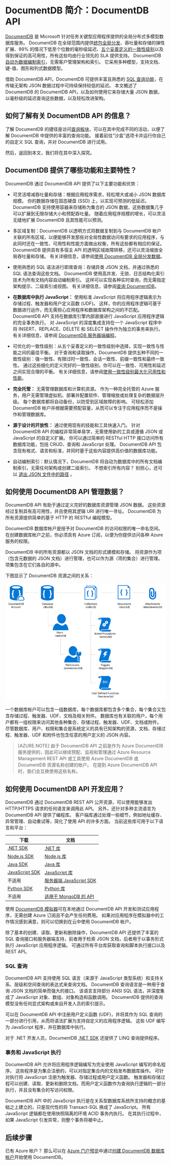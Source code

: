 <properties
    pageTitle="DocumentDB：DocumentDB API | Azure"
    description="了解如何通过 SQL 和 JavaScript 使用 DocumentDB 以低延迟来存储和查询大量 JSON 文档。"
    keywords="json 数据库，文档数据库"
    services="documentdb"
    author="mimig1"
    manager="jhubbard"
    editor="monicar"
    documentationcenter="" />
<tags
    ms.assetid="686cdd2b-704a-4488-921e-8eefb70d5c63"
    ms.service="documentdb"
    ms.workload="data-services"
    ms.tgt_pltfrm="na"
    ms.devlang="na"
    ms.topic="get-started-article"
    ms.date="05/04/2017"
    wacn.date="05/31/2017"
    ms.author="mimig"
    ms.translationtype="Human Translation"
    ms.sourcegitcommit="4a18b6116e37e365e2d4c4e2d144d7588310292e"
    ms.openlocfilehash="b61efd6ffa93368f823572bea5547083a76f6351"
    ms.contentlocale="zh-cn"
    ms.lasthandoff="05/19/2017" />

# <a name="introduction-to-azure-documentdb-documentdb-api"></a>DocumentDB 简介：DocumentDB API

[DocumentDB](/documentation/articles/documentdb-introduction/) 是 Microsoft 针对任务关键型应用程序提供的全局分布式多模型数据库服务。 DocumentDB 在全球范围内提供[统包全局分发](/documentation/articles/documentdb-distribute-data-globally/)、吞吐量和存储的弹性扩展、99% 的情况下低至个位数的毫秒级延迟、[五个妥善定义的一致性级别](/documentation/articles/documentdb-consistency-levels/)以及得到保证的高可用性，所有这些均由行业领先的 SLA 提供支持。 DocumentDB [自动为数据编制索引](http://www.vldb.org/pvldb/vol8/p1668-shukla.pdf)，无需客户管理架构和索引。 它采用多种模型，支持文档、键-值、图形和列式数据模型。 

借助 DocumentDB API，DocumentDB 可提供丰富且熟悉的 [SQL 查询功能](/documentation/articles/documentdb-sql-query/)，在传输无架构 JSON 数据过程中可持续保持较低的延迟。 本文概述了 DocumentDB 的 DocumentDB API，以及如何使用它来存储大量 JSON 数据，以毫秒级的延迟查询这些数据，以及轻松改进架构。 

## <a name="how-can-i-learn-about-the-documentdb-api"></a>如何了解有关 DocumentDB API 的信息？
了解 DocumentDB 的捷径是访问[查询板块](http://www.documentdb.com/sql/demo)，可以在其中完成不同的活动，以便了解 DocumentDB 中提供的丰富的查询功能。 接着前往“沙盒”选项卡并运行你自己的自定义 SQL 查询，并对 DocumentDB 进行试用。

然后，返回到本文，我们将在其中深入探究。  

## <a name="what-capabilities-and-key-features-does-azure-documentdb-offer"></a>DocumentDB 提供了哪些功能和主要特性？
DocumentDB 通过 DocumentDB API 提供了以下主要功能和优势：

- 可灵活增减吞吐量和存储：根据应用程序需求，轻松增大或减小 JSON 数据库规模。 你的数据存储在固态硬盘 (SSD) 上，以实现可预测的低延迟。 DocumentDB 支持使用容器来存储称为集合的 JSON 数据，这些数据集几乎可以扩展到无限存储大小和预配吞吐量。 随着应用程序规模的增长，可以灵活无缝地扩展 DocumentDB 且其性能可以预测。 


- 多区域复制：DocumentDB 以透明方式将数据复制到与 DocumentDB 帐户关联的所有区域，以便能够开发那些对全局性数据访问有要求的应用程序，与此同时还在一致性、可用性和性能方面做出权衡，所有这些都有相应的保证。 DocumentDB 提供具有多宿主 API 的透明区域故障转移，还可以灵活缩放全局吞吐量和存储。 有关详细信息，请参阅[使用 DocumentDB 全局分发数据](/documentation/articles/documentdb-distribute-data-globally/)。

- 使用熟悉的 SQL 语法进行即席查询：存储异类 JSON 文档，并通过熟悉的 SQL 语法查询这些文档。 DocumentDB 使用高并发、无锁、日志结构化索引技术为所有文档内容自动编制索引。 这样可以实现各种实时查询，而无需指定架构提示、二级索引或视图。 有关详细信息，请参阅[查询 DocumentDB](/documentation/articles/documentdb-sql-query/)。 
- **在数据库中执行 JavaScript：** 使用标准 JavaScript 将应用程序逻辑表示为存储过程、触发器和用户定义函数 (UDF)。 这样，你的应用程序逻辑可基于数据进行运作，而无需担心应用程序和数据库架构之间的不匹配。 DocumentDB API 支持在数据库引擎内部直接进行 JavaScript 应用程序逻辑的完全事务执行。 对 JavaScript 的深度集成支持在一个 JavaScript 程序中将 INSERT、REPLACE、DELETE 和 SELECT 操作作为独立的事务来执行。 有关详细信息，请参阅 [DocumentDB 服务器端编程](/documentation/articles/documentdb-programming/)。

- 可优化的一致性级别：从五个妥善定义的一致性级别中选择，实现一致性与性能之间的最佳平衡。 对于查询和读取操作，DocumentDB 提供五种不同的一致性级别：强一致性、有限过时一致性、会话一致性、前缀一致性和最终一致性。 通过这些细化的定义完好的一致性级别，你可以在一致性、可用性和延迟之间实现合理的平衡。 有关详细信息，请参阅[使用一致性级别最大化可用性和性能](/documentation/articles/documentdb-consistency-levels/)。

- **完全托管：** 无需管理数据库和计算机资源。 作为一种完全托管的 Azure 服务，用户无需管理虚拟机、部署并配置软件、管理缩放或处理复杂的数据层升级。 每个数据库都将自动备份，以防受到区域故障的影响。 可轻松添加 DocumentDB 帐户并根据需要预配容量，从而可以专注于应用程序而不是操作和管理数据库。 

- **源于设计的开放性：** 通过使用现有的技能和工具快速入门。 针对 DocumentDB API 的编程非常简单易学，无需使用新的工具或遵循 JSON 或 JavaScript 的自定义扩展。 你可以通过简单的 RESTful HTTP 接口访问所有数据库功能，包括 CRUD、查询和 JavaScript 处理。 DocumentDB API 包含现有格式、语言和标准，并同时基于这些内容提供高价值的数据库功能。

- 自动编制索引：默认情况下，DocumentDB 将自动为数据库中的所有文档编制索引，无需任何架构或创建二级索引。 不想索引所有内容？ 别担心，还可以 [退出 JSON 文件中的路径](/documentation/articles/documentdb-indexing-policies/) 。

## <a name="data-management"></a>如何使用 DocumentDB API 管理数据？
DocumentDB API 有助于通过定义完好的数据库资源管理 JSON 数据。 这些资源经过复制具有高可用性，并且使用其逻辑 URI 进行唯一寻址。 DocumentDB 为所有资源提供简单的基于 HTTP 的 RESTful 编程模型。 


DocumentDB 数据库帐户是授予对 DocumentDB 的访问权限的唯一命名空间。 在创建数据库帐户之前，你必须具有 Azure 订阅，以便为你提供访问各种 Azure 服务的权限。 

DocumentDB 中的所有资源都以 JSON 文档的形式建模和存储。 将资源作为项（包含元数据的 JSON 文档）进行管理，也可以作为源（项的集合）进行管理。 项集包含在它们各自的源中。

下图显示了 DocumentDB 资源之间的关系：

![DocumentDB 中的资源之间的层级关系][1] 

一个数据库帐户可以包含一组数据库，每个数据库都包含多个集合，每个集合又包含存储过程、触发器、UDF、文档及相关附件。 数据库也有关联的用户，每个用户都有一组权限来访问其他各种集合、存储过程、触发器、UDF、文档或附件。 尽管数据库、用户、权限和集合是系统定义的具有已知架构的资源，文档、存储过程、触发器、UDF 和附件也包含任意的用户定义的 JSON 内容。  

> [AZURE.NOTE]
> 由于 DocumentDB API 之前是作为 Azure DocumentDB 服务提供的，因此可以继续预配、监视和管理通过 Azure Resource Management REST API 或工具使用 Azure DocumentDB 或 DocumentDB 资源名称创建的帐户。 在提到 Azure DocumentDB API 时，我们会互换使用这些名称。 

## <a name="develop"></a> 如何使用 DocumentDB API 开发应用？

DocumentDB 通过 DocumentDB REST API 公开资源，可以使用能够发出 HTTP/HTTPS 请求的任何语言来调用此 API。 另外，还针对多种主流语言为 DocumentDB API 提供了编程库。 客户端库通过处理一些细节，例如地址缓存、异常管理、自动重试等，简化了使用 API 的许多方面。 当前这些库可用于以下语言和平台：  

| 下载 | 文档 |
| --- | --- |
| [.NET SDK](http://go.microsoft.com/fwlink/?LinkID=402989) |[.NET 库](https://msdn.microsoft.com/zh-cn/library/azure/dn948556.aspx) |
| [Node.js SDK](http://go.microsoft.com/fwlink/?LinkID=402990) |[Node.js 库](http://azure.github.io/azure-documentdb-node/) |
| [Java SDK](http://go.microsoft.com/fwlink/?LinkID=402380) |[Java 库](http://azure.github.io/azure-documentdb-java/) |
| [JavaScript SDK](http://go.microsoft.com/fwlink/?LinkID=402991) |[JavaScript 库](http://azure.github.io/azure-documentdb-js/) |
| 不适用 |[服务器端 JavaScript SDK](http://azure.github.io/azure-documentdb-js-server/) |
| [Python SDK](https://pypi.python.org/pypi/pydocumentdb) |[Python 库](http://azure.github.io/azure-documentdb-python/) |
| 不适用 | [适用于 MongoDB 的 API](/documentation/articles/documentdb-protocol-mongodb/)


使用 [DocumentDB 模拟器](/documentation/articles/documentdb-nosql-local-emulator/)可在本地通过 DocumentDB API 开发和测试应用程序，无需创建 Azure 订阅且不会产生任何费用。 如果对应用程序在模拟器中的工作情况感到满意，则可以切换到在云中使用 DocumentDB 帐户。

除了基本的创建、读取、更新和删除操作，DocumentDB API 还提供了丰富的 SQL 查询接口和服务器端支持，前者用于检索 JSON 文档，后者用于以事务形式执行 JavaScript 应用程序逻辑。 可通过所有平台库获取查询和脚本执行接口以及 REST API。 

### <a name="sql-query"></a>SQL 查询
DocumentDB API 支持使用 SQL 语言（来源于 JavaScript 类型系统）和支持关系、层级和空间查询的表达式来查询文档。 DocumentDB 查询语言是一种用于查询 JSON 文档的简单而强大的接口。 该语言支持部分 ANSI SQL 语法，并深度集成了 JavaScript 对象、数组、对象构造和函数调用。 DocumentDB 提供的查询模型没有任何显式架构或来自开发人员的索引提示。

可以在 DocumentDB API 中注册用户定义函数 (UDF)，并将其作为 SQL 查询的一部分进行引用，从而将语法扩展为支持自定义的应用程序逻辑。 这些 UDF 编写为 JavaScript 程序，并在数据库中执行。 

对于 .NET 开发人员，DocumentDB [.NET SDK](https://msdn.microsoft.com/zh-cn/library/azure/microsoft.azure.documents.linq.aspx) 还提供了 LINQ 查询提供程序。 

### <a name="transactions-and-javascript-execution"></a>事务和 JavaScript 执行
DocumentDB API 允许将应用程序逻辑编写为完全使用 JavaScript 编写的命名程序。 这些程序是为集合注册的，可以对指定集合内的文档发布数据库操作。 可针对执行将 JavaScript 注册为触发器、存储过程或用户定义函数。 触发器和存储过程可以创建、读取、更新和删除文档，而用户定义函数作为查询执行逻辑的一部分执行，并且没有集合的写访问权限。

DocumentDB API 中的 JavaScript 执行是在关系型数据库系统所支持的概念的基础之上建立的，只是现代性的将 Transact-SQL 换成了 JavaScript。 所有 JavaScript 逻辑都在使用快照隔离的环境 ACID 事务内执行。 在其执行过程中，如果 JavaScript 引发异常，则整个事务将被中止。

## <a name="next-steps"></a>后续步骤
已有 Azure 帐户？ 那么可以在 [Azure 门户预览](https://portal.azure.cn/)中通过[创建 DocumentDB 数据库帐户](/documentation/articles/documentdb-create-account/)开始使用 DocumentDB。

[1]: ./media/documentdb-introduction/json-database-resources1.png

<!-- Update_Description: wording update -->